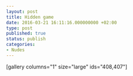 ```yaml
---
layout: post
title: Hidden game
date: 2016-03-21 16:11:16.000000000 +02:00
type: post
published: true
status: publish
categories:
- Nudes
---
```

[gallery columns="1" size="large" ids="408,407"]
&nbsp;
